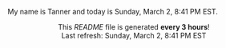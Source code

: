My name is Tanner and today is Sunday, March 2, 8:41 PM EST.

<p align="center">This <i>README</i> file is generated <b>every 3 hours</b>!</br>Last refresh: Sunday, March 2, 8:41 PM EST<br /></p>
